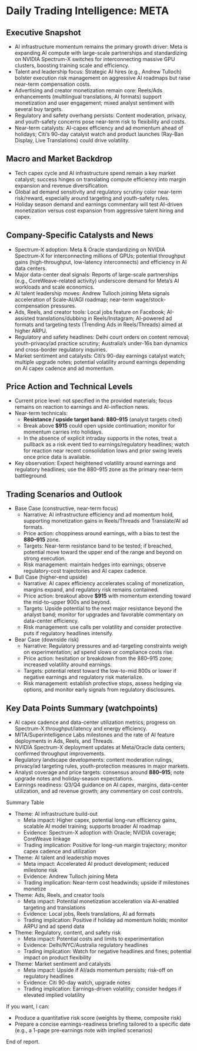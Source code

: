 # Daily Trading Intelligence: META

## Executive Snapshot
- AI infrastructure momentum remains the primary growth driver: Meta is expanding AI compute with large-scale partnerships and standardizing on NVIDIA Spectrum-X switches for interconnecting massive GPU clusters, boosting training scale and efficiency.
- Talent and leadership focus: Strategic AI hires (e.g., Andrew Tulloch) bolster execution risk management on aggressive AI roadmaps but raise near-term compensation costs.
- Advertising and creator monetization remain core: Reels/Ads enhancements (multilingual translations, AI formats) support monetization and user engagement; mixed analyst sentiment with several buy targets.
- Regulatory and safety overhang persists: Content moderation, privacy, and youth-safety concerns pose near-term risk to flexibility and costs.
- Near-term catalysts: AI-capex efficiency and ad momentum ahead of holidays; Citi’s 90-day catalyst watch and product launches (Ray-Ban Display, Live Translations) could drive volatility.

## Macro and Market Backdrop
- Tech capex cycle and AI infrastructure spend remain a key market catalyst; success hinges on translating compute efficiency into margin expansion and revenue diversification.
- Global ad demand sensitivity and regulatory scrutiny color near-term risk/reward, especially around targeting and youth-safety rules.
- Holiday season demand and earnings commentary will test AI-driven monetization versus cost expansion from aggressive talent hiring and capex.

## Company-Specific Catalysts and News
- Spectrum-X adoption: Meta & Oracle standardizing on NVIDIA Spectrum-X for interconnecting millions of GPUs; potential throughput gains (high-throughput, low-latency interconnects) and efficiency in AI data centers.
- Major data-center deal signals: Reports of large-scale partnerships (e.g., CoreWeave-related activity) underscore demand for Meta’s AI workloads and scale economics.
- AI talent leadership moves: Andrew Tulloch joining Meta signals acceleration of Scale-AI/AGI roadmap; near-term wage/stock-compensation pressures.
- Ads, Reels, and creator tools: Local jobs feature on Facebook; AI-assisted translations/dubbing in Reels/Instagram; AI-powered ad formats and targeting tests (Trending Ads in Reels/Threads) aimed at higher ARPU.
- Regulatory and safety headlines: Delhi court orders on content removal; youth-privacy/ad practice scrutiny; Australia’s under-16s ban dynamics and cross-border regulatory inquiries.
- Market sentiment and catalysts: Citi’s 90-day earnings catalyst watch; multiple upgrade notes; potential volatility around earnings depending on AI capex cadence and ad momentum.

## Price Action and Technical Levels
- Current price level: not specified in the provided materials; focus remains on reaction to earnings and AI-inflection news.
- Near-term technicals:
  - **Resistance / upside target band:** **$880–$915** (analyst targets cited)
  - Break above **$915** could open upside continuation; monitor for momentum carries into holidays.
  - In the absence of explicit intraday supports in the notes, treat a pullback as a risk event tied to earnings/regulatory headlines; watch for reaction near recent consolidation lows and prior swing levels once price data is available.
- Key observation: Expect heightened volatility around earnings and regulatory headlines; use the 880–915 zone as the primary near-term battleground.

## Trading Scenarios and Outlook
- Base Case (constructive, near-term focus)
  - Narrative: AI infrastructure efficiency and ad momentum hold, supporting monetization gains in Reels/Threads and Translate/AI ad formats.
  - Price action: choppiness around earnings, with a bias to test the **880–915** zone.
  - Targets: Near-term resistance band to be tested; if breached, potential move toward the upper end of the range and beyond on strong execution.
  - Risk management: maintain hedges into earnings; observe regulatory-cost trajectories and AI capex cadence.
- Bull Case (higher-end upside)
  - Narrative: AI capex efficiency accelerates scaling of monetization, margins expand, and regulatory risk remains contained.
  - Price action: breakout above **$915** with momentum extending toward the mid-to-upper 900s and beyond.
  - Targets: Upside potential to the next major resistance beyond the analyst band; monitor for upgrades and favorable commentary on data-center efficiency.
  - Risk management: use calls per volatility and consider protective puts if regulatory headlines intensify.
- Bear Case (downside risk)
  - Narrative: Regulatory pressures and ad-targeting constraints weigh on experimentation; ad spend slows or compliance costs rise.
  - Price action: hesitation or breakdown from the 880–915 zone; increased volatility around earnings.
  - Targets: potential retest toward the low-to-mid 800s or lower if negative earnings and regulatory risk materialize.
  - Risk management: establish protective stops, assess hedging via options, and monitor early signals from regulatory disclosures.

## Key Data Points Summary (watchpoints)
- AI capex cadence and data-center utilization metrics; progress on Spectrum-X throughput/latency and energy efficiency.
- MITA/Superintelligence Labs milestones and the rate of AI feature deployments in Ads, Reels, and Threads.
- NVIDIA Spectrum-X deployment updates at Meta/Oracle data centers; confirmed throughput improvements.
- Regulatory landscape developments: content moderation rulings, privacy/ad targeting rules, youth-protection measures in major markets.
- Analyst coverage and price targets: consensus around **$880–$915**; note upgrade notes and holiday-season expectations.
- Earnings readiness: Q3/Q4 guidance on AI capex, margins, data-center utilization, and ad revenue growth; any commentary on cost controls.

Summary Table
- Theme: AI infrastructure build-out
  - Meta impact: Higher capex, potential long-run efficiency gains, scalable AI model training; supports broader AI roadmap
  - Evidence: Spectrum-X adoption with Oracle; NVIDIA coverage; CoreWeave linkage
  - Trading implication: Positive for long-run margin trajectory; monitor capex cadence and utilization
- Theme: AI talent and leadership moves
  - Meta impact: Accelerated AI product development; reduced milestone risk
  - Evidence: Andrew Tulloch joining Meta
  - Trading implication: Near-term cost headwinds; upside if milestones monetize
- Theme: Ads, Reels, and creator tools
  - Meta impact: Potential monetization acceleration via AI-enabled targeting and translations
  - Evidence: Local jobs, Reels translations, AI ad formats
  - Trading implication: Positive if holiday ad momentum holds; monitor ARPU and ad spend data
- Theme: Regulatory, content, and safety risk
  - Meta impact: Potential costs and limits to experimentation
  - Evidence: Delhi/NYC/Australia regulatory headlines
  - Trading implication: Watch for negative headlines and fines; potential impact on product flexibility
- Theme: Market sentiment and catalysts
  - Meta impact: Upside if AI/ads momentum persists; risk-off on regulatory headlines
  - Evidence: Citi 90-day watch, upgrade notes
  - Trading implication: Earnings-driven volatility; consider hedges if elevated implied volatility

If you want, I can:
- Produce a quantitative risk score (weights by theme, composite risk)
- Prepare a concise earnings-readiness briefing tailored to a specific date (e.g., a 1-page pre-earnings note with implied scenarios)

End of report.